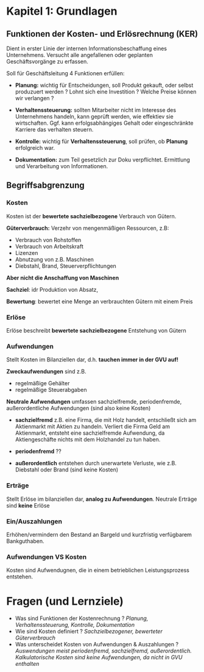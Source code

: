# Kapitel 1: Grundlagen

## Funktionen der Kosten- und Erlösrechnung (KER)
 Dient in erster Linie der internen Informationsbeschaffung eines Unternehmens.
 Versucht alle angefallenen oder geplanten Geschäftsvorgänge zu erfassen.

 Soll für Geschäftsleitung 4 Funktionen erfüllen:
 * __Planung:__ wichtig für Entscheidungen, soll Produkt gekauft, oder selbst
    produzuert werden ? Lohnt sich eine Investition ? Welche Preise können wir verlangen ?

 * __Verhaltenssteuerung:__ sollten Mitarbeiter nicht im Interesse des Unternehmens
    handeln, kann geprüft werden, wie effektiev sie wirtschaften. Ggf.
    kann erfolgsabhängiges Gehalt oder eingeschränkte Karriere das verhalten
    steuern.

* __Kontrolle:__ wichtig für __Verhaltenssteuerung__, soll prüfen, ob __Planung__
    erfolgreich war.

* __Dokumentation:__ zum Teil gesetzlich zur Doku verpflichtet.
    Ermittlung und Verarbeitung von Informationen.

## Begriffsabgrenzung

### Kosten
 Kosten ist der __bewertete sachzielbezogene__ Verbrauch von Gütern.

 __Güterverbrauch:__ Verzehr von mengenmäßigen Ressourcen, z.B:
  * Verbrauch von Rohstoffen
  * Verbrauch von Arbeitskraft
  * Lizenzen
  * Abnutzung von z.B. Maschinen
  * Diebstahl, Brand, Steuerverpflichtungen

__Aber nicht die Anschaffung von Maschinen__

__Sachziel__: idr Produktion von Absatz,

__Bewertung__: bewertet eine Menge an verbrauchten Gütern mit einem Preis

### Erlöse
 Erlöse beschreibt __bewertete sachzielbezogene__ Entstehung von Gütern

### Aufwendungen
Stellt Kosten im Bilanziellen dar, d.h. __tauchen immer
in der GVU auf!__

 __Zweckaufwendungen__ sind z.B.
 * regelmäßige Gehälter
 * regelmäßige Steuerabgaben

__Neutrale Aufwendungen__ umfassen sachzielfremde, periodenfremde,
außerordentliche Aufwendungen (sind also keine Kosten)
 * __sachzielfremd__ z.B. eine Firma, die mit Holz handelt, entschließt
    sich am Aktienmarkt mit Aktien zu handeln. Verliert die Firma Geld am
    Aktienmarkt, entsteht eine sachzielfremde Aufwendung, da Aktiengeschäfte
    nichts mit dem Holzhandel zu tun haben.

 * __periodenfremd__ ??

 * __außerordentlich__ entstehen durch unerwartete Verluste, wie
 z.B. Diebstahl oder Brand (sind keine Kosten)

### Erträge
Stellt Erlöse im bilanziellen dar, __analog zu Aufwendungen__.
Neutrale Erträge sind __keine__ Erlöse

### Ein/Auszahlungen
Erhöhen/vermindern den Bestand an Bargeld und kurzfristig verfügbarem Bankguthaben.

### Aufwendungen VS Kosten
Kosten sind Aufwendugnen, die in einem betrieblichen Leistungsprozess entstehen.



# Fragen (und Lernziele)
* Was sind Funktionen der Kostenrechnung ?
    _Planung, Verhaltenssteuerung, Kontrolle, Dokumentation_
* Wie sind Kosten definiert ?
    _Sachzielbezogener, bewerteter Güterverbrauch_
* Was unterscheidet Kosten von Aufwendungen & Auszahlungen ?
    _Auswendungen meist periodenfremd, sachzielfremd, außerordentlich. Kalkulatorische Kosten sind keine Aufwendungen, da nicht in GVU enthalten_
